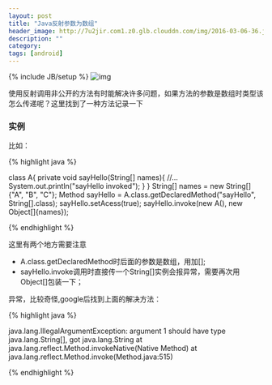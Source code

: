 ```yaml
---
layout: post
title: "Java反射参数为数组"
header_image: http://7u2jir.com1.z0.glb.clouddn.com/img/2016-03-06-36.jpg
description: ""
category: 
tags: [android]
---
```

{% include JB/setup %}
![img](http://7u2jir.com1.z0.glb.clouddn.com/img/2016-03-06-36.jpg)

使用反射调用非公开的方法有时能解决许多问题，如果方法的参数是数组时类型该怎么传递呢？这里找到了一种方法记录一下

### 实例
比如：

{% highlight java %}
	
class A{
	private void sayHello(String[] names){
		//...
		System.out.println("sayHello invoked");
	} 
}
String[] names = new String[]{"A", "B", "C"};
Method sayHello = A.class.getDeclaredMethod("sayHello", String[].class);
sayHello.setAcess(true);
sayHello.invoke(new A(), new Object[]{names});

{% endhighlight %}

这里有两个地方需要注意

* A.class.getDeclaredMethod时后面的参数是数组，用加[];
* sayHello.invoke调用时直接传一个String[]实例会报异常，需要再次用Object[]包装一下；  

异常，比较奇怪,google后找到上面的解决方法：

{% highlight java %}

java.lang.IllegalArgumentException: argument 1 should have type java.lang.String[], got java.lang.String
at java.lang.reflect.Method.invokeNative(Native Method)
at java.lang.reflect.Method.invoke(Method.java:515)

{% endhighlight %}